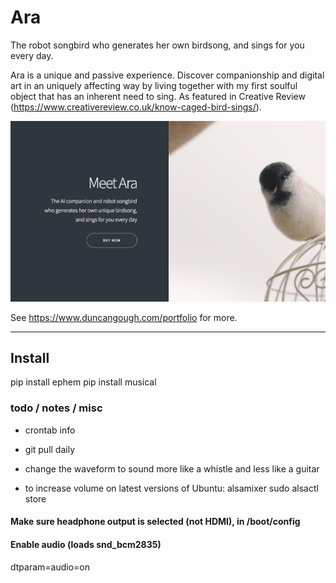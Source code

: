 # Ara

The robot songbird  who generates her own birdsong, and sings for you every day.

Ara is a unique and passive experience. Discover companionship and digital art in an uniquely affecting way by living together with my first soulful object that has an inherent need to sing. As featured in Creative Review (https://www.creativereview.co.uk/know-caged-bird-sings/).

![Image of Ara](https://github.com/suttree/araduino/blob/master/ara.png?raw=true)

See https://www.duncangough.com/portfolio for more.

---

## Install
pip install ephem
pip install musical

### todo / notes / misc

- crontab info
- git pull daily
- change the waveform to sound more like a whistle and less like a guitar

- to increase volume on latest versions of Ubuntu:
alsamixer
sudo alsactl store


#### Make sure headphone output is selected (not HDMI), in /boot/config
#### Enable audio (loads snd_bcm2835)
dtparam=audio=on
